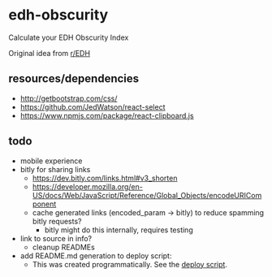 # edh-obscurity
Calculate your EDH Obscurity Index

Original idea from [r/EDH](https://www.reddit.com/r/EDH/comments/6e79ai/whats_your_obscurity_index/)

## resources/dependencies

- http://getbootstrap.com/css/
- https://github.com/JedWatson/react-select
- https://www.npmjs.com/package/react-clipboard.js

## todo

- mobile experience
- bitly for sharing links
  - https://dev.bitly.com/links.html#v3_shorten
  - https://developer.mozilla.org/en-US/docs/Web/JavaScript/Reference/Global_Objects/encodeURIComponent
  - cache generated links (encoded_param -> bitly) to reduce spamming bitly requests?
    - bitly might do this internally, requires testing
- link to source in info?
  - cleanup READMEs
- add README.md generation to deploy script:
  - This was created programmatically. See the [deploy script](https://github.com/mpaulweeks/edh-obscurity/blob/master/bash/deploy.sh).
